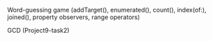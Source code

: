Word-guessing game (addTarget(), enumerated(), count(), index(of:), joined(), property observers, range operators)

GCD (Project9-task2)
